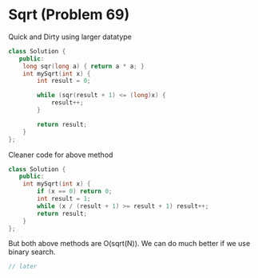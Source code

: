 # Sqrt (Problem 69)

Quick and Dirty using larger datatype

```cpp
class Solution {
   public:
    long sqr(long a) { return a * a; }
    int mySqrt(int x) {
        int result = 0;

        while (sqr(result + 1) <= (long)x) {
            result++;
        }

        return result;
    }
};
```

Cleaner code for above method
```cpp
class Solution {
   public:
    int mySqrt(int x) {
        if (x == 0) return 0;
        int result = 1;
        while (x / (result + 1) >= result + 1) result++;
        return result;
    }
};
```

But both above methods are O(sqrt(N)). We can do much better if we use binary search.
```cpp
// later
```
